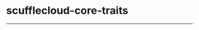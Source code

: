 <!-- dprint-ignore-file -->
<!-- sync-readme title [[ -->
# scufflecloud-core-traits
<!-- sync-readme ]] -->

<!-- sync-readme badge -->

---

<!-- sync-readme rustdoc -->
